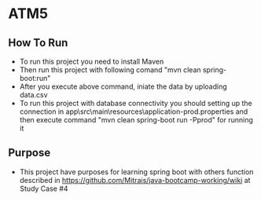 # ATM5

## How To Run
- To run this project you need to install Maven
- Then run this project with following comand "mvn clean spring-boot:run"
- After you execute above command, iniate the data by uploading data.csv
- To run this project with database connectivity you should setting up the connection in app\src\main\resources\application-prod.properties and then execute command "mvn clean spring-boot run -Pprod" for running it

## Purpose
- This project have purposes for learning spring boot with others function described in https://github.com/Mitrais/java-bootcamp-working/wiki at Study Case #4
